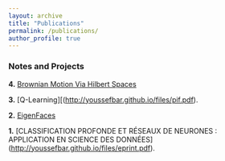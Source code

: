 ```yaml
---
layout: archive
title: "Publications"
permalink: /publications/
author_profile: true
---
```



### Notes and Projects



**4.** [Brownian Motion Via Hilbert Spaces](http://youssefbar.github.io/files/mast.pdf)

**3.** [Q-Learning][(http://youssefbar.github.io/files/pif.pdf).

**2.** [EigenFaces](http://youssefbar.github.io/files/eprint.pdf)

**1.** [CLASSIFICATION PROFONDE ET RÉSEAUX DE NEURONES : APPLICATION EN SCIENCE DES DONNÉES] (http://youssefbar.github.io/files/eprint.pdf).








